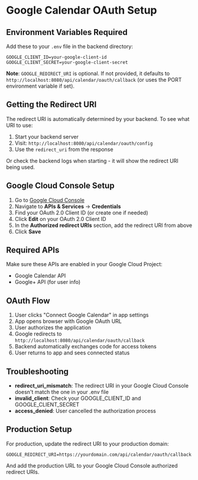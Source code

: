 # Google Calendar OAuth Setup

## Environment Variables Required

Add these to your `.env` file in the backend directory:

```env
GOOGLE_CLIENT_ID=your-google-client-id
GOOGLE_CLIENT_SECRET=your-google-client-secret
```

**Note**: `GOOGLE_REDIRECT_URI` is optional. If not provided, it defaults to `http://localhost:8080/api/calendar/oauth/callback` (or uses the PORT environment variable if set).

## Getting the Redirect URI

The redirect URI is automatically determined by your backend. To see what URI to use:

1. Start your backend server
2. Visit: `http://localhost:8080/api/calendar/oauth/config`
3. Use the `redirect_uri` from the response

Or check the backend logs when starting - it will show the redirect URI being used.

## Google Cloud Console Setup

1. Go to [Google Cloud Console](https://console.cloud.google.com/)
2. Navigate to **APIs & Services** → **Credentials**
3. Find your OAuth 2.0 Client ID (or create one if needed)
4. Click **Edit** on your OAuth 2.0 Client ID
5. In the **Authorized redirect URIs** section, add the redirect URI from above
6. Click **Save**

## Required APIs

Make sure these APIs are enabled in your Google Cloud Project:
- Google Calendar API
- Google+ API (for user info)

## OAuth Flow

1. User clicks "Connect Google Calendar" in app settings
2. App opens browser with Google OAuth URL
3. User authorizes the application
4. Google redirects to `http://localhost:8080/api/calendar/oauth/callback`
5. Backend automatically exchanges code for access tokens
6. User returns to app and sees connected status

## Troubleshooting

- **redirect_uri_mismatch**: The redirect URI in your Google Cloud Console doesn't match the one in your .env file
- **invalid_client**: Check your GOOGLE_CLIENT_ID and GOOGLE_CLIENT_SECRET
- **access_denied**: User cancelled the authorization process

## Production Setup

For production, update the redirect URI to your production domain:
```env
GOOGLE_REDIRECT_URI=https://yourdomain.com/api/calendar/oauth/callback
```

And add the production URL to your Google Cloud Console authorized redirect URIs.